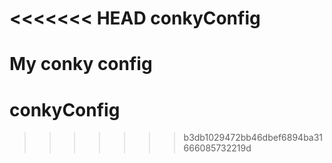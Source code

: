 <<<<<<< HEAD
conkyConfig
===========

My conky config
=======
# conkyConfig
>>>>>>> b3db1029472bb46dbef6894ba31666085732219d
